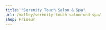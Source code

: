 ```yaml
---
title: "Serenity Touch Salon & Spa"
url: /valley/serenity-touch-salon-und-spa/
shop: Friseur
---
```

